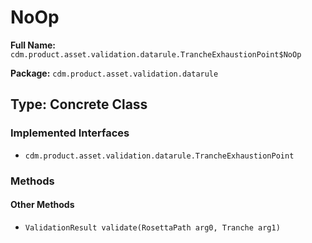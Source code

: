# NoOp

**Full Name:** `cdm.product.asset.validation.datarule.TrancheExhaustionPoint$NoOp`

**Package:** `cdm.product.asset.validation.datarule`

## Type: Concrete Class

### Implemented Interfaces

- `cdm.product.asset.validation.datarule.TrancheExhaustionPoint`

### Methods

#### Other Methods

- `ValidationResult validate(RosettaPath arg0, Tranche arg1)`

